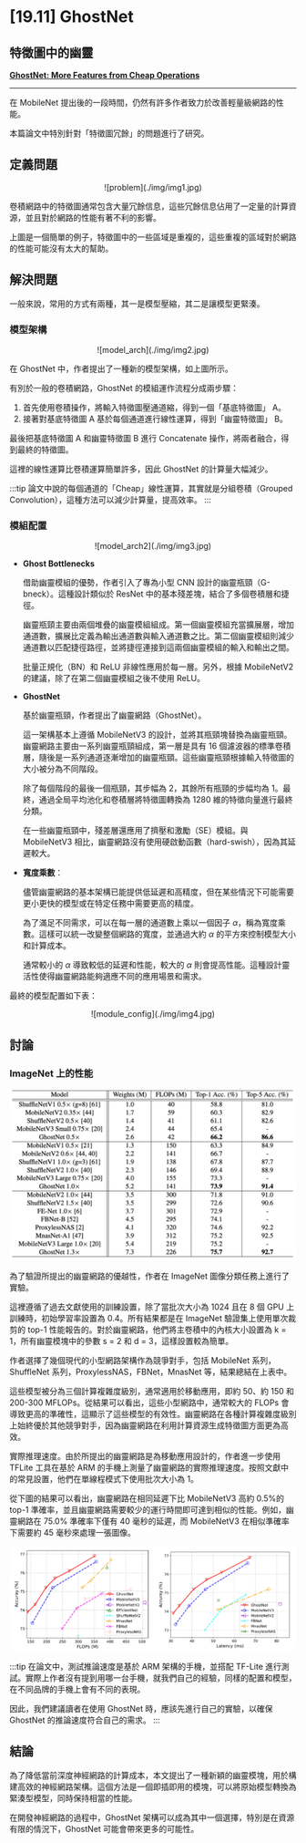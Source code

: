 # [19.11] GhostNet

## 特徵圖中的幽靈

[**GhostNet: More Features from Cheap Operations**](https://arxiv.org/abs/1911.11907)

---

在 MobileNet 提出後的一段時間，仍然有許多作者致力於改善輕量級網路的性能。

本篇論文中特別針對「特徵圖冗餘」的問題進行了研究。

## 定義問題

<div align="center">
<figure style={{"width": "70%"}}>
![problem](./img/img1.jpg)
</figure>
</div>

卷積網路中的特徵圖通常包含大量冗餘信息，這些冗餘信息佔用了一定量的計算資源，並且對於網路的性能有著不利的影響。

上圖是一個簡單的例子，特徵圖中的一些區域是重複的，這些重複的區域對於網路的性能可能沒有太大的幫助。

## 解決問題

一般來說，常用的方式有兩種，其一是模型壓縮，其二是讓模型更緊湊。

### 模型架構

<div align="center">
<figure style={{"width": "70%"}}>
![model_arch](./img/img2.jpg)
</figure>
</div>

在 GhostNet 中，作者提出了一種新的模型架構，如上圖所示。

有別於一般的卷積網路，GhostNet 的模組運作流程分成兩步驟：

1. 首先使用卷積操作，將輸入特徵圖壓通道縮，得到一個「基底特徵圖」 A。
2. 接著對基底特徵圖 A 基於每個通道進行線性運算，得到「幽靈特徵圖」 B。

最後把基底特徵圖 A 和幽靈特徵圖 B 進行 Concatenate 操作，將兩者融合，得到最終的特徵圖。

這裡的線性運算比卷積運算簡單許多，因此 GhostNet 的計算量大幅減少。

:::tip
論文中說的每個通道的「Cheap」線性運算，其實就是分組卷積（Grouped Convolution），這種方法可以減少計算量，提高效率。
:::

### 模組配置

<div align="center">
<figure style={{"width": "60%"}}>
![model_arch2](./img/img3.jpg)
</figure>
</div>

- **Ghost Bottlenecks**

  借助幽靈模組的優勢，作者引入了專為小型 CNN 設計的幽靈瓶頸（G-bneck）。這種設計類似於 ResNet 中的基本殘差塊，結合了多個卷積層和捷徑。

  幽靈瓶頸主要由兩個堆疊的幽靈模組組成。第一個幽靈模組充當擴展層，增加通道數，擴展比定義為輸出通道數與輸入通道數之比。第二個幽靈模組則減少通道數以匹配捷徑路徑，並將捷徑連接到這兩個幽靈模組的輸入和輸出之間。

  批量正規化（BN）和 ReLU 非線性應用於每一層。另外，根據 MobileNetV2 的建議，除了在第二個幽靈模組之後不使用 ReLU。

- **GhostNet**

  基於幽靈瓶頸，作者提出了幽靈網路（GhostNet）。

  這一架構基本上遵循 MobileNetV3 的設計，並將其瓶頸塊替換為幽靈瓶頸。幽靈網路主要由一系列幽靈瓶頸組成，第一層是具有 16 個濾波器的標準卷積層，隨後是一系列通道逐漸增加的幽靈瓶頸。這些幽靈瓶頸根據輸入特徵圖的大小被分為不同階段。

  除了每個階段的最後一個瓶頸，其步幅為 2，其餘所有瓶頸的步幅均為 1。最終，通過全局平均池化和卷積層將特徵圖轉換為 1280 維的特徵向量進行最終分類。

  在一些幽靈瓶頸中，殘差層還應用了擠壓和激勵（SE）模組。與 MobileNetV3 相比，幽靈網路沒有使用硬啟動函數（hard-swish），因為其延遲較大。

- **寬度乘數**：

  儘管幽靈網路的基本架構已能提供低延遲和高精度，但在某些情況下可能需要更小更快的模型或在特定任務中需要更高的精度。

  為了滿足不同需求，可以在每一層的通道數上乘以一個因子 $\alpha$，稱為寬度乘數。這樣可以統一改變整個網路的寬度，並通過大約 $\alpha$ 的平方來控制模型大小和計算成本。

  通常較小的 $\alpha$ 導致較低的延遲和性能，較大的 $\alpha$ 則會提高性能。這種設計靈活性使得幽靈網路能夠適應不同的應用場景和需求。

最終的模型配置如下表：

<div align="center">
<figure style={{"width": "60%"}}>
![module_config](./img/img4.jpg)
</figure>
</div>

## 討論

### ImageNet 上的性能

![imagenet_performance2](./img/img6.jpg)

為了驗證所提出的幽靈網路的優越性，作者在 ImageNet 圖像分類任務上進行了實驗。

這裡遵循了過去文獻使用的訓練設置，除了當批次大小為 1024 且在 8 個 GPU 上訓練時，初始學習率設置為 0.4。所有結果都是在 ImageNet 驗證集上使用單次裁剪的 top-1 性能報告的。對於幽靈網路，他們將主卷積中的內核大小設置為 k = 1，所有幽靈模塊中的參數 s = 2 和 d = 3，這樣設置較為簡單。

作者選擇了幾個現代的小型網路架構作為競爭對手，包括 MobileNet 系列，ShuffleNet 系列，ProxylessNAS，FBNet，MnasNet 等，結果總結在上表中。

這些模型被分為三個計算複雜度級別，通常適用於移動應用，即約 50、約 150 和 200-300 MFLOPs。從結果可以看出，這些小型網路中，通常較大的 FLOPs 會導致更高的準確性，這顯示了這些模型的有效性。幽靈網路在各種計算複雜度級別上始終優於其他競爭對手，因為幽靈網路在利用計算資源生成特徵圖方面更為高效。

實際推理速度。由於所提出的幽靈網路是為移動應用設計的，作者進一步使用 TFLite 工具在基於 ARM 的手機上測量了幽靈網路的實際推理速度。按照文獻中的常見設置，他們在單線程模式下使用批次大小為 1。

從下圖的結果可以看出，幽靈網路在相同延遲下比 MobileNetV3 高約 0.5%的 top-1 準確率，並且幽靈網路需要較少的運行時間即可達到相似的性能。例如，幽靈網路在 75.0% 準確率下僅有 40 毫秒的延遲，而 MobileNetV3 在相似準確率下需要約 45 毫秒來處理一張圖像。

![imagenet_performance](./img/img5.jpg)

:::tip
在論文中，測試推論速度是基於 ARM 架構的手機，並搭配 TF-Lite 進行測試。實際上作者沒有提到用哪一台手機，就我們自己的經驗，同樣的配置和模型，在不同品牌的手機上會有不同的表現。

因此，我們建議讀者在使用 GhostNet 時，應該先進行自己的實驗，以確保 GhostNet 的推論速度符合自己的需求。
:::

## 結論

為了降低當前深度神經網路的計算成本，本文提出了一種新穎的幽靈模塊，用於構建高效的神經網路架構。這個方法是一個即插即用的模塊，可以將原始模型轉換為緊湊型模型，同時保持相當的性能。

在開發神經網路的過程中，GhostNet 架構可以成為其中一個選擇，特別是在資源有限的情況下，GhostNet 可能會帶來更多的可能性。
